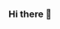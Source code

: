 ### Hi there 👋

<!--
**ebubekirdgn/ebubekirdgn** is a ✨ _special_ ✨ repository because its `README.md` (this file) appears on your GitHub profile.

Here are some ideas to get you started:

- 🔭 I’m currently working on Python
- 🌱 I’m currently learning Python
- 👯 I’m looking to collaborate on Python
- 🤔 I’m looking for help with Python
- 💬 Ask me about Python
- 📫 How to reach me: Ebubekirdgn
- 😄 Pronouns: Python
- ⚡ Fun fact: Python
-->

